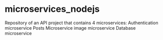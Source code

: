 # microservices_nodejs
Repository of an API project that contains 4 microservices:  Authentication microservice Posts Microservice image microservice Database microservice
